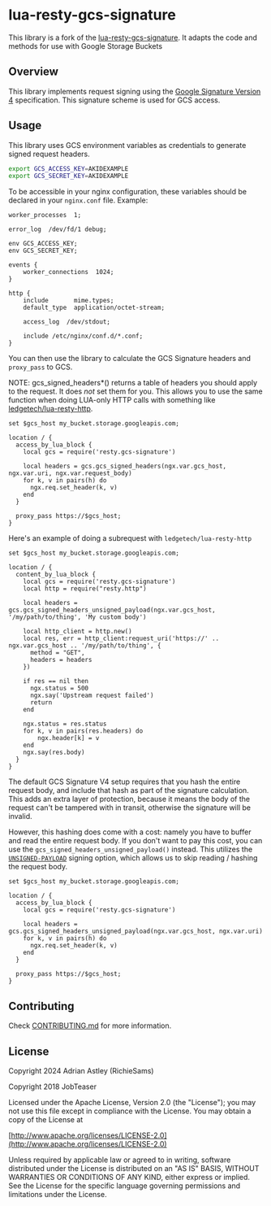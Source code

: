 # lua-resty-gcs-signature

This library is a fork of the [lua-resty-gcs-signature](https://github.com/jobteaser/lua-resty-gcs-signature). It adapts the code and methods for use with Google Storage Buckets

## Overview

This library implements request signing using the [Google Signature
Version 4](https://cloud.google.com/storage/docs/access-control/signed-urls) specification. This signature scheme is used for GCS access.

## Usage

This library uses GCS environment variables as credentials to generate signed request headers.

```bash
export GCS_ACCESS_KEY=AKIDEXAMPLE
export GCS_SECRET_KEY=AKIDEXAMPLE
```

To be accessible in your nginx configuration, these variables should be declared in your `nginx.conf` file. Example:

```nginx
worker_processes  1;

error_log  /dev/fd/1 debug;

env GCS_ACCESS_KEY;
env GCS_SECRET_KEY;

events {
    worker_connections  1024;
}

http {
    include       mime.types;
    default_type  application/octet-stream;

    access_log  /dev/stdout;

    include /etc/nginx/conf.d/*.conf;
}
```

You can then use the library to calculate the GCS Signature headers and `proxy_pass` to GCS.

NOTE: gcs_signed_headers*() returns a table of headers you should apply to the request. It does *not* set them for you. This allows you to use the same function when doing LUA-only HTTP calls with something like [ledgetech/lua-resty-http](https://github.com/ledgetech/lua-resty-http).

```nginx
set $gcs_host my_bucket.storage.googleapis.com;

location / {
  access_by_lua_block {
    local gcs = require('resty.gcs-signature')

    local headers = gcs.gcs_signed_headers(ngx.var.gcs_host, ngx.var.uri, ngx.var.request_body)
    for k, v in pairs(h) do
      ngx.req.set_header(k, v)
    end
  }

  proxy_pass https://$gcs_host;
}
```

Here's an example of doing a subrequest with `ledgetech/lua-resty-http`

```nginx
set $gcs_host my_bucket.storage.googleapis.com;

location / {
  content_by_lua_block {
    local gcs = require('resty.gcs-signature')
    local http = require("resty.http")

    local headers = gcs.gcs_signed_headers_unsigned_payload(ngx.var.gcs_host, '/my/path/to/thing', 'My custom body')

    local http_client = http.new()
    local res, err = http_client:request_uri('https://' .. ngx.var.gcs_host .. '/my/path/to/thing', {
      method = "GET",
      headers = headers
    })

    if res == nil then
      ngx.status = 500
      ngx.say('Upstream request failed')
      return
    end

    ngx.status = res.status
    for k, v in pairs(res.headers) do
        ngx.header[k] = v
    end
    ngx.say(res.body)
  }
}
```

The default GCS Signature V4 setup requires that you hash the entire request body, and include that hash as part of the signature calculation. This adds an extra layer of protection, because it means the body of the request can't be tampered with in transit, otherwise the signature will be invalid.

However, this hashing does come with a cost: namely you have to buffer and read the entire request body. If you don't want to pay this cost, you can use the `gcs_signed_headers_unsigned_payload()` instead. This utilizes the [`UNSIGNED-PAYLOAD`](https://cloud.google.com/storage/docs/authentication/canonical-requests#payload) signing option, which allows us to skip reading / hashing the request body.

```nginx
set $gcs_host my_bucket.storage.googleapis.com;

location / {
  access_by_lua_block {
    local gcs = require('resty.gcs-signature')

    local headers = gcs.gcs_signed_headers_unsigned_payload(ngx.var.gcs_host, ngx.var.uri)
    for k, v in pairs(h) do
      ngx.req.set_header(k, v)
    end
  }

  proxy_pass https://$gcs_host;
}
```

## Contributing

Check [CONTRIBUTING.md](CONTRIBUTING.md) for more information.

## License

Copyright 2024 Adrian Astley (RichieSams)

Copyright 2018 JobTeaser

Licensed under the Apache License, Version 2.0 (the "License");
you may not use this file except in compliance with the License.
You may obtain a copy of the License at

  [http://www.apache.org/licenses/LICENSE-2.0](http://www.apache.org/licenses/LICENSE-2.0)

Unless required by applicable law or agreed to in writing, software
distributed under the License is distributed on an "AS IS" BASIS,
WITHOUT WARRANTIES OR CONDITIONS OF ANY KIND, either express or implied.
See the License for the specific language governing permissions and
limitations under the License.

